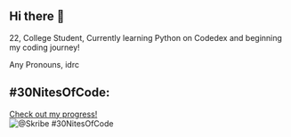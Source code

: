 ## Hi there 👋

22, College Student, Currently learning Python on Codedex and beginning my coding journey!

Any Pronouns, idrc

## #30NitesOfCode:
  [Check out my progress!](https://www.codedex.io/@Skribe/30-nites-of-code)  
  ![@Skribe #30NitesOfCode](https://www.codedex.io/api/petStatus?user=Skribe)
